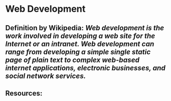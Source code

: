# Web Development

## Definition by Wikipedia: *Web development is the work involved in developing a web site for the Internet or an intranet. Web development can range from developing a simple single static page of plain text to complex web-based internet applications, electronic businesses, and social network services.*

## Resources:

